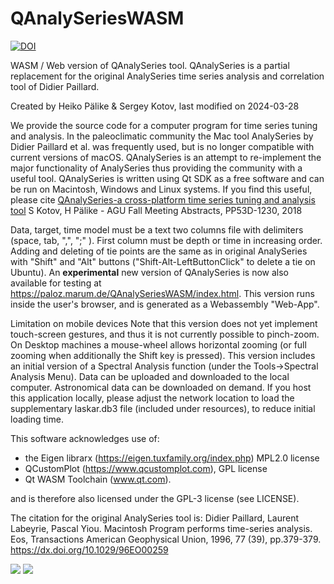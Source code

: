# QAnalySeriesWASM
[![DOI](https://zenodo.org/badge/DOI/10.5281/zenodo.10892347.svg)](https://doi.org/10.5281/zenodo.10892347)

WASM / Web version of QAnalySeries tool. 
QAnalySeries is a partial replacement for the original AnalySeries time series analysis and correlation tool of Didier Paillard.


Created by Heiko Pälike & Sergey Kotov, last modified on 2024-03-28

We provide the source code for a computer program for time series tuning and analysis.
In the paleoclimatic community the Mac tool AnalySeries by Didier Paillard et al. was frequently used, but is no longer compatible with current versions of macOS. 
QAnalySeries is an attempt to re-implement the major functionality of AnalySeries thus providing the community with a useful tool. 
QAnalySeries is written using Qt SDK as a free software and can be run on Macintosh, Windows and Linux systems. 
If you find this useful, please cite 
[QAnalySeries-a cross-platform time series tuning and analysis tool](https://ui.adsabs.harvard.edu/abs/2018AGUFMPP53D1230K/abstract)
S Kotov, H Pälike - AGU Fall Meeting Abstracts, PP53D-1230, 2018

Data, target, time model must be a text two columns file with delimiters (space, tab, ",", ";" ). 
First column must be depth or time in increasing order. 
Adding and deleting of tie points are the same as in original AnalySeries with "Shift" and "Alt" buttons ("Shift-Alt-LeftButtonClick" to delete a tie on Ubuntu).
An **experimental** new version of QAnalySeries is now also available for testing at https://paloz.marum.de/QAnalySeriesWASM/index.html.
This version runs inside the user's browser, and is generated as a Webassembly "Web-App".

Limitation on mobile devices
Note that this version does not yet implement touch-screen gestures, and thus it is not currently possible to pinch-zoom. On Desktop machines a mouse-wheel allows horizontal zooming (or full zooming when additionally the Shift key is pressed).
This version includes an initial version of a Spectral Analysis function (under the Tools→Spectral Analysis Menu).
Data can be uploaded and downloaded to the local computer. Astronomical data can be downloaded on demand.
If you host this application locally, please adjust the network location to load the supplementary laskar.db3 file (included under resources), to reduce initial loading time.

This software acknowledges use of:
- the Eigen librarx (https://eigen.tuxfamily.org/index.php) MPL2.0 license
- QCustomPlot (https://www.qcustomplot.com), GPL license
- Qt WASM Toolchain (www.qt.com).

and is therefore also licensed under the GPL-3 license (see LICENSE).

The citation for the original AnalySeries tool is:
Didier Paillard, Laurent Labeyrie, Pascal Yiou. 
Macintosh Program performs time-series analysis. 
Eos, Transactions American Geophysical Union, 1996, 77 (39), pp.379-379. 
https://dx.doi.org/10.1029/96EO00259

![](readme_images/img.001.png)
![](readme_images/img.002.png)


